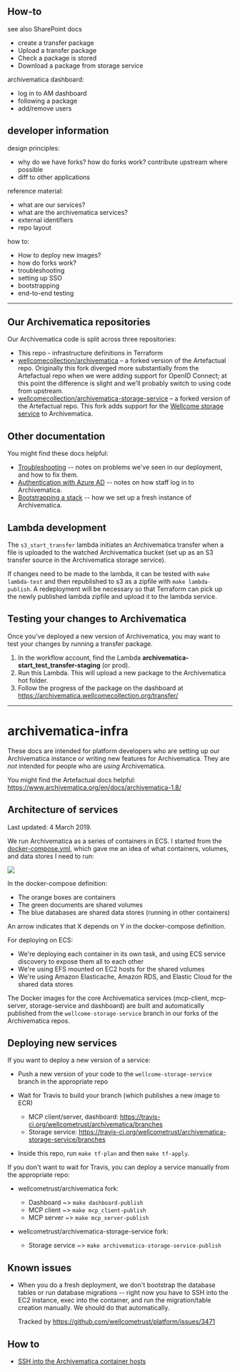 ## How-to

see also SharePoint docs

*   create a transfer package
*   Upload a transfer package
*   Check a package is stored
*   Download a package from storage service

archivematica dashboard:

*   log in to AM dashboard
*   following a package
*   add/remove users

## developer information

design principles:

*   why do we have forks? how do forks work? contribute upstream where possible
*   diff to other applications

reference material:

*   what are our services?
*   what are the archivematica services?
*   external identifiers
*   repo layout

how to:

*   How to deploy new images?
*   how do forks work?
*   troubleshooting
*   setting up SSO
*   bootstrapping
*   end-to-end testing

---


## Our Archivematica repositories

Our Archivematica code is split across three repositories:

*   This repo - infrastructure definitions in Terraform
*   [wellcomecollection/archivematica](https://github.com/wellcomecollection/archivematica) – a forked version of the Artefactual repo.
    Originally this fork diverged more substantially from the Artefactual repo when we were adding support for OpenID Connect; at this point the difference is slight and we'll probably switch to using code from upstream.
*   [wellcomecollection/archivematica-storage-service](https://github.com/wellcomecollection/archivematica-storage-service) – a forked version of the Artefactual repo.
    This fork adds support for the [Wellcome storage service](https://github.com/wellcomecollection/storage-service) to Archivematica.

## Other documentation

You might find these docs helpful:

*   [Troubleshooting](docs/troubleshooting.md) -- notes on problems we've seen in our deployment, and how to fix them.
*   [Authentication with Azure AD](docs/authentication.md) -- notes on how staff log in to Archivematica.
*   [Bootstrapping a stack](docs/bootstrapping.md) -- how we set up a fresh instance of Archivematica.

## Lambda development

The `s3_start_transfer` lambda initiates an Archivematica transfer when a file is uploaded to the watched Archivematica bucket (set up as an S3 transfer source in the Archivematica storage service).

If changes need to be made to the lambda, it can be tested with `make lambda-test` and then republished to s3 as a zipfile with `make lambda-publish`. A redeployment will be necessary so that Terraform can pick up the newly published lambda zipfile and upload it to the lambda service.

## Testing your changes to Archivematica

Once you've deployed a new version of Archivematica, you may want to test your changes by running a transfer package.

1.  In the workflow account, find the Lambda **archivematica-start_test_transfer-staging** (or prod).
2.  Run this Lambda.
    This will upload a new package to the Archivematica hot folder.
3.  Follow the progress of the package on the dashboard at <https://archivematica.wellcomecollection.org/transfer/>

---

# archivematica-infra

These docs are intended for platform developers who are setting up our Archivematica instance or writing new features for Archivematica.
They are *not* intended for people who are *using* Archivematica.

You might find the Artefactual docs helpful: <https://www.archivematica.org/en/docs/archivematica-1.8/>

## Architecture of services

Last updated: 4 March 2019.

We run Archivematica as a series of containers in ECS.
I started from the [docker-compose.yml][compose], which gave me an idea of what containers, volumes, and data stores I need to run:

![](containers.png)

In the docker-compose definition:

*   The orange boxes are containers
*   The green documents are shared volumes
*   The blue databases are shared data stores (running in other containers)

An arrow indicates that X depends on Y in the docker-compose definition.

For deploying on ECS:

*   We're deploying each container in its own task, and using ECS service discovery to expose them all to each other
*   We're using EFS mounted on EC2 hosts for the shared volumes
*   We're using Amazon Elasticache, Amazon RDS, and Elastic Cloud for the shared data stores

The Docker images for the core Archivematica services (mcp-client, mcp-server, storage-service and dashboard) are built and automatically published from the `wellcome-storage-service` branch in our forks of the Archivematica repos.

[compose]: https://github.com/artefactual-labs/am/blob/9567e9578a85fd10657cb815fb2714dbb5caa333/compose/docker-compose.yml


## Deploying new services

If you want to deploy a new version of a service:

*   Push a new version of your code to the `wellcome-storage-service` branch in the appropriate repo

*   Wait for Travis to build your branch (which publishes a new image to ECR)

    -   MCP client/server, dashboard: <https://travis-ci.org/wellcometrust/archivematica/branches>
    -   Storage service: <https://travis-ci.org/wellcometrust/archivematica-storage-service/branches>

*   Inside this repo, run `make tf-plan` and then `make tf-apply`.

If you don't want to wait for Travis, you can deploy a service manually from the appropriate repo:

*   wellcometrust/archivematica fork:

    -   Dashboard ~> `make dashboard-publish`
    -   MCP client ~> `make mcp_client-publish`
    -   MCP server ~> `make mcp_server-publish`

*   wellcometrust/archivematica-storage-service fork:

    -   Storage service ~> `make archivematica-storage-service-publish`


## Known issues

*   When you do a fresh deployment, we don't bootstrap the database tables or run database migrations -- right now you have to SSH into the EC2 instance, exec into the container, and run the migration/table creation manually.
    We should do that automatically.

    Tracked by <https://github.com/wellcometrust/platform/issues/3471>


## How to

*   [SSH into the Archivematica container hosts](howto/ssh-into-container-hosts.md)

